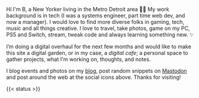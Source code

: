 Hi I'm B, a New Yorker living in the Metro Detroit area 👋🏽 My work background is in tech (I was a systems engineer, part time web dev, and now a manager). I would love to find more diverse folks in gaming, tech, music and all things creative. I love to travel, take photos, game on my PC, PS5 and Switch, stream, tweak code and always learning something new. ✨

I’m doing a digital overhaul for the next few months and would like to make this site a digital garden, or in my case, a _digital cafe_; a personal space to gather projects, what I'm working on, thoughts, and notes. 

I blog events and photos on my [blog](https://blog.binarydigit.cafe), post random snippets on [Mastodon](https://mstdn.games/@BinaryDigit) and post around the web at the social icons above. Thanks for visiting!

{{< status >}}
